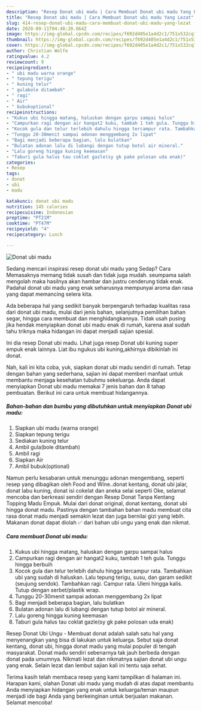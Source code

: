 ```yaml
---
description: "Resep Donat ubi madu | Cara Membuat Donat ubi madu Yang Lezat"
title: "Resep Donat ubi madu | Cara Membuat Donat ubi madu Yang Lezat"
slug: 414-resep-donat-ubi-madu-cara-membuat-donat-ubi-madu-yang-lezat
date: 2020-09-11T04:48:20.864Z
image: https://img-global.cpcdn.com/recipes/f692d405e1a4d2c1/751x532cq70/donat-ubi-madu-foto-resep-utama.jpg
thumbnail: https://img-global.cpcdn.com/recipes/f692d405e1a4d2c1/751x532cq70/donat-ubi-madu-foto-resep-utama.jpg
cover: https://img-global.cpcdn.com/recipes/f692d405e1a4d2c1/751x532cq70/donat-ubi-madu-foto-resep-utama.jpg
author: Christian Wolfe
ratingvalue: 4.2
reviewcount: 9
recipeingredient:
- " ubi madu warna orange"
- " tepung terigu"
- " kuning telur"
- " gulabole ditambah"
- " ragi"
- " Air"
- " bubukoptional"
recipeinstructions:
- "Kukus ubi hingga matang, haluskan dengan garpu sampai halus"
- "Campurkan ragi dengan air hangat2 kuku, tambah 1 teh gula. Tunggu hingga berbuih"
- "Kocok gula dan telur terlebih dahulu hingga tercampur rata. Tambahkan ubi yang sudah di haluskan. Lalu tepung terigu, susu, dan garam sedikit (seujung sendok). Tambahkan ragi. Campur rata. Uleni hingga kalis. Tutup dengan serbet/plastik wrap."
- "Tunggu 20-30menit sampai adonan menggembang 2x lipat"
- "Bagi menjadi beberapa bagian, lalu bulatkan"
- "Bulatan adonan lalu di lubangi dengan tutup botol air mineral."
- "Lalu goreng hingga kuning keemasan"
- "Taburi gula halus tau coklat gazle(sy gk pake polosan uda enak)"
categories:
- Resep
tags:
- donat
- ubi
- madu

katakunci: donat ubi madu 
nutrition: 145 calories
recipecuisine: Indonesian
preptime: "PT21M"
cooktime: "PT47M"
recipeyield: "4"
recipecategory: Lunch

---
```



![Donat ubi madu](https://img-global.cpcdn.com/recipes/f692d405e1a4d2c1/751x532cq70/donat-ubi-madu-foto-resep-utama.jpg)

Sedang mencari inspirasi resep donat ubi madu yang Sedap? Cara Memasaknya memang tidak susah dan tidak juga mudah. seumpama salah mengolah maka hasilnya akan hambar dan justru cenderung tidak enak. Padahal donat ubi madu yang enak seharusnya mempunyai aroma dan rasa yang dapat memancing selera kita.

Ada beberapa hal yang sedikit banyak berpengaruh terhadap kualitas rasa dari donat ubi madu, mulai dari jenis bahan, selanjutnya pemilihan bahan segar, hingga cara membuat dan menghidangkannya. Tidak usah pusing jika hendak menyiapkan donat ubi madu enak di rumah, karena asal sudah tahu triknya maka hidangan ini dapat menjadi sajian spesial.

Ini dia resep Donat ubi madu. Lihat juga resep Donat ubi kuning super empuk enak lainnya. Liat ibu ngukus ubi kuning,akhirnya dibikinlah ini donat.


Nah, kali ini kita coba, yuk, siapkan donat ubi madu sendiri di rumah. Tetap dengan bahan yang sederhana, sajian ini dapat memberi manfaat untuk membantu menjaga kesehatan tubuhmu sekeluarga. Anda dapat menyiapkan Donat ubi madu memakai 7 jenis bahan dan 8 tahap pembuatan. Berikut ini cara untuk membuat hidangannya.

<!--inarticleads1-->

##### Bahan-bahan dan bumbu yang dibutuhkan untuk menyiapkan Donat ubi madu:

1. Siapkan  ubi madu (warna orange)
1. Siapkan  tepung terigu
1. Sediakan  kuning telur
1. Ambil  gula(bole ditambah)
1. Ambil  ragi
1. Siapkan  Air
1. Ambil  bubuk(optional)


Namun perlu kesabaran untuk menunggu adonan mengembang, seperti resep yang dibagikan oleh Food and Wine..donat kentang, donat ubi jalar, donat labu kuning, donat isi cokelat dan aneka selai seperti Oke, selamat mencoba dan berkreasi sendiri dengan Resep Donat Tanpa Kentang Topping Madu Empuk. Mulai dari donat original, donat kentang, donat ubi hingga donat madu. Pastinya dengan tambahan bahan madu membuat cita rasa donat madu menjadi semakin lezat dan juga bernilai gizi yang lebih. Makanan donat dapat diolah ✅ dari bahan ubi ungu yang enak dan nikmat. 

<!--inarticleads2-->

##### Cara membuat Donat ubi madu:

1. Kukus ubi hingga matang, haluskan dengan garpu sampai halus
1. Campurkan ragi dengan air hangat2 kuku, tambah 1 teh gula. Tunggu hingga berbuih
1. Kocok gula dan telur terlebih dahulu hingga tercampur rata. Tambahkan ubi yang sudah di haluskan. Lalu tepung terigu, susu, dan garam sedikit (seujung sendok). Tambahkan ragi. Campur rata. Uleni hingga kalis. Tutup dengan serbet/plastik wrap.
1. Tunggu 20-30menit sampai adonan menggembang 2x lipat
1. Bagi menjadi beberapa bagian, lalu bulatkan
1. Bulatan adonan lalu di lubangi dengan tutup botol air mineral.
1. Lalu goreng hingga kuning keemasan
1. Taburi gula halus tau coklat gazle(sy gk pake polosan uda enak)


Resep Donat Ubi Ungu - Membuat donat adalah salah satu hal yang menyenangkan yang bisa di lakukan untuk keluarga. Sebut saja donat kentang, donat ubi, hingga donat madu yang mulai populer di tengah masyarakat. Donat madu sendiri sebenarnya tak jauh berbeda dengan donat pada umumnya. Nikmati lezat dan nikmatnya sajian donat ubi ungu yang enak. Selain lezat dan lembut sajian kali ini tentu saja sehat. 

Terima kasih telah membaca resep yang kami tampilkan di halaman ini. Harapan kami, olahan Donat ubi madu yang mudah di atas dapat membantu Anda menyiapkan hidangan yang enak untuk keluarga/teman maupun menjadi ide bagi Anda yang berkeinginan untuk berjualan makanan. Selamat mencoba!
